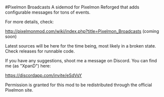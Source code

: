 #Pixelmon Broadcasts
A sidemod for Pixelmon Reforged that adds configurable messages for tons of events.

For more details, check:

http://pixelmonmod.com/wiki/index.php?title=Pixelmon_Broadcasts (coming soon)

Latest sources will be here for the time being, most likely in a broken state. Check releases for runnable code.

If you have any suggestions, shoot me a message on Discord. You can find me (as "XpanD") here:

https://discordapp.com/invite/eSdVsY

Permission is granted for this mod to be redistributed through the official Pixelmon site.
